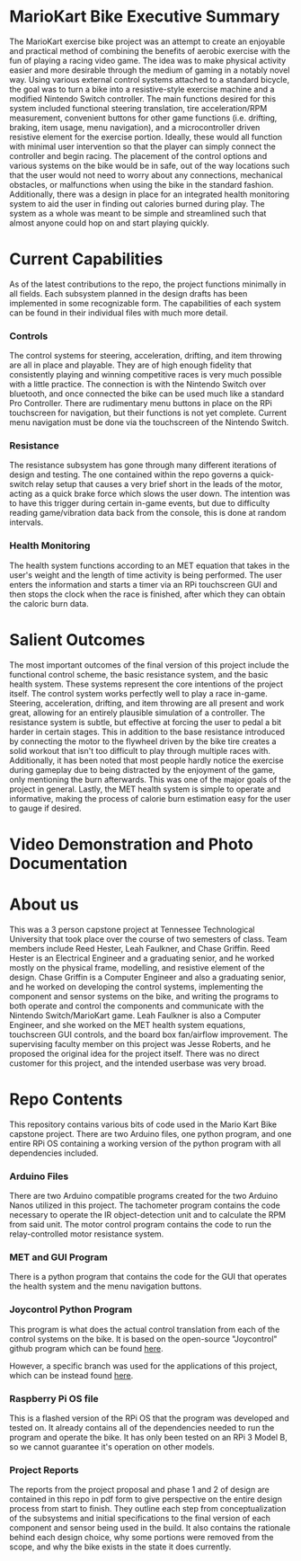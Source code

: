 # MarioKart Bike Executive Summary

The MarioKart exercise bike project was an attempt to create an enjoyable and practical method of combining the benefits of aerobic exercise with the fun of playing a racing video game. The idea was to make physical activity easier and more desirable through the medium of gaming in a notably novel way. Using various external control systems attached to a standard bicycle, the goal was to turn a bike into a resistive-style exercise machine and a modified Nintendo Switch controller. The main functions desired for this system included functional steering translation, tire acceleration/RPM measurement, convenient buttons for other game functions (i.e. drifting, braking, item usage, menu navigation), and a microcontroller driven resistive element for the exercise portion. Ideally, these would all function with minimal user intervention so that the player can simply connect the controller and begin racing. The placement of the control options and various systems on the bike would be in safe, out of the way locations such that the user would not need to worry about any connections, mechanical obstacles, or malfunctions when using the bike in the standard fashion. Additionally, there was a design in place for an integrated health monitoring system to aid the user in finding out calories burned during play. The system as a whole was meant to be simple and streamlined such that almost anyone could hop on and start playing quickly.

# Current Capabilities

As of the latest contributions to the repo, the project functions minimally in all fields. Each subsystem planned in the design drafts has been implemented in some recognizable form. The capabilities of each system can be found in their individual files with much more detail.

### Controls

The control systems for steering, acceleration, drifting, and item throwing are all in place and playable. They are of high enough fidelity that consistently playing and winning competitive races is very much possible with a little practice. The connection is with the Nintendo Switch over bluetooth, and once connected the bike can be used much like a standard Pro Controller. There are rudimentary menu buttons in place on the RPi touchscreen for navigation, but their functions is not yet complete. Current menu navigation must be done via the touchscreen of the Nintendo Switch.

### Resistance

The resistance subsystem has gone through many different iterations of design and testing. The one contained within the repo governs a quick-switch relay setup that causes a very brief short in the leads of the motor, acting as a quick brake force which slows the user down. The intention was to have this trigger during certain in-game events, but due to difficulty reading game/vibration data back from the console, this is done at random intervals.

### Health Monitoring

The health system functions according to an MET equation that takes in the user's weight and the length of time activity is being performed. The user enters the information and starts a timer via an RPi touchscreen GUI and then stops the clock when the race is finished, after which they can obtain the caloric burn data.

# Salient Outcomes

The most important outcomes of the final version of this project include the functional control scheme, the basic resistance system, and the basic health system. These systems represent the core intentions of the project itself. The control system works perfectly well to play a race in-game. Steering, acceleration, drifting, and item throwing are all present and work great, allowing for an entirely plausible simulation of a controller. The resistance system is subtle, but effective at forcing the user to pedal a bit harder in certain stages. This in addition to the base resistance introduced by connecting the motor to the flywheel driven by the bike tire creates a solid workout that isn't too difficult to play through multiple races with. Additionally, it has been noted that most people hardly notice the exercise during gameplay due to being distracted by the enjoyment of the game, only mentioning the burn afterwards. This was one of the major goals of the project in general. Lastly, the MET health system is simple to operate and informative, making the process of calorie burn estimation easy for the user to gauge if desired.

# Video Demonstration and Photo Documentation


# About us

This was a 3 person capstone project at Tennessee Technological University that took place over the course of two semesters of class. Team members include Reed Hester, Leah Faulkner, and Chase Griffin. Reed Hester is an Electrical Engineer and a graduating senior, and he worked mostly on the physical frame, modelling, and resistive element of the design. Chase Griffin is a Computer Engineer and also a graduating senior, and he worked on developing the control systems, implementing the component and sensor systems on the bike, and writing the programs to both operate and control the components and communicate with the Nintendo Switch/MarioKart game. Leah Faulkner is also a Computer Engineer, and she worked on the MET health system equations, touchscreen GUI controls, and the board box fan/airflow improvement. The supervising faculty member on this project was Jesse Roberts, and he proposed the original idea for the project itself. There was no direct customer for this project, and the intended userbase was very broad.

# Repo Contents
This repository contains various bits of code used in the Mario Kart Bike capstone project. There are two Arduino files, one python program, and one entire RPi OS containing a working version of the python program with all dependencies included.

### Arduino Files

There are two Arduino compatible programs created for the two Arduino Nanos utilized in this project. The tachometer program contains the code necessary to operate the IR object-detection unit and to calculate the RPM from said unit. The motor control program contains the code to run the relay-controlled motor resistance system.

### MET and GUI Program

There is a python program that contains the code for the GUI that operates the health system and the menu navigation buttons.

### Joycontrol Python Program

This program is what does the actual control translation from each of the control systems on the bike. It is based on the open-source "Joycontrol" github program which can be found [here](https://github.com/mart1nro/joycontrol).

However, a specific branch was used for the applications of this project, which can be instead found [here](https://github.com/Poohl/joycontrol).

### Raspberry Pi OS file

This is a flashed version of the RPi OS that the program was developed and tested on. It already contains all of the dependencies needed to run the program and operate the bike. It has only been tested on an RPi 3 Model B, so we cannot guarantee it's operation on other models.

### Project Reports

The reports from the project proposal and phase 1 and 2 of design are contained in this repo in pdf form to give perspective on the entire design process from start to finish. They outline each step from conceptualization of the subsystems and initial specifications to the final version of each component and sensor being used in the build. It also contains the rationale behind each design choice, why some portions were removed from the scope, and why the bike exists in the state it does currently.


